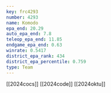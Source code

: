 ```yaml
---
key: frc4293
number: 4293
name: Komodo
epa_end: 20.29
auto_epa_end: 7.8
teleop_epa_end: 11.85
endgame_epa_end: 0.63
winrate: 0.5417
district_epa_rank: 434
district_epa_percentile: 0.759
type: Team
---
```

[[2024cocs]]
[[2024code]]
[[2024oktu]]
